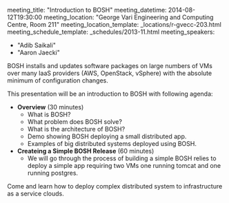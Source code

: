 meeting_title: "Introduction to BOSH"
meeting_datetime: 2014-08-12T19:30:00
meeting_location: "George Vari Engineering and Computing Centre, Room 211"
meeting_location_template: _locations/r-gvecc-203.html
meeting_schedule_template: _schedules/2013-11.html
meeting_speakers:
- "Adib Saikali"
- "Aaron Jaecki"

BOSH installs and updates software packages on large numbers of VMs over many IaaS providers (AWS, OpenStack, vSphere) with the absolute minimum of configuration changes.

This presentation will be an introduction to BOSH with following agenda:

* **Overview** (30 minutes)
	* What is BOSH?
	* What problem does BOSH solve?
	* What is the architecture of BOSH?
	* Demo showing BOSH deploying a small distributed app.
	* Examples of big distributed systems deployed using BOSH.
* **Createing a Simple BOSH Release** (60 minutes)
	* We will go through the process of building a simple BOSH relies to deploy a simple app requiring two VMs one running tomcat and one running postgres.

Come and learn how to deploy complex distributed system to infrastructure as a service clouds.

